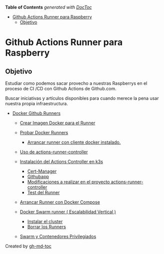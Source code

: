 <!-- START doctoc generated TOC please keep comment here to allow auto update -->
<!-- DON'T EDIT THIS SECTION, INSTEAD RE-RUN doctoc TO UPDATE -->
**Table of Contents**  *generated with [DocToc](https://github.com/thlorenz/doctoc)*

- [Github Actions Runner para Raspberry](#github-actions-runner-para-raspberry)
  - [Objetivo](#objetivo)

<!-- END doctoc generated TOC please keep comment here to allow auto update -->

# Github Actions Runner para Raspberry

##  Objetivo

Estudiar como podemos sacar provecho a nuestras Raspberrys en el proceso de CI
/CD con Github Actions de Github.com.

Buscar iniciativas y artículos disponibles para cuando merece la pena usar
nuestra propia infraestructura.


<!--ts-->



   * [Docker Github Runners](./doc/01_docker-runner.md#docker-github-runners)
      * [Crear Imagen Docker para el Runner](./doc/01_docker-runner.md#crear-imagen-docker-para-el-runner)
      * [Probar Docker Runners](./doc/01_docker-runner.md#probar-docker-runners)
         * [Arrancar runner con cliente docker instalado.](./doc/01_docker-runner.md#arrancar-runner-con-cliente-docker-instalado)

      * [Uso de actions-runner-controller](./doc/actions-runner-controller-arm.md#uso-de-actions-runner-controller)
      * [Instalación del Actions Controller en k3s](./doc/actions-runner-controller-arm.md#instalación-del-actions-controller-en-k3s)
         * [Cert-Manager](./doc/actions-runner-controller-arm.md#cert-manager)
         * [Githubapp](./doc/actions-runner-controller-arm.md#githubapp)
         * [Modificaciones a realizar en el proyecto actions-runner-controller](./doc/actions-runner-controller-arm.md#modificaciones-a-realizar-en-el-proyecto-actions-runner-controller)
         * [Test del Runner](./doc/actions-runner-controller-arm.md#test-del-runner)

      * [Arrancar Runner con Docker Compose](./doc/docker-compose-runner.md#arrancar-runner-con-docker-compose)

      * [Docker Swarm runner ( Escalabilidad Vertical )](./doc/docker-swarm-runners.md#docker-swarm-runner--escalabilidad-vertical-)
         * [Instalar el cluster](./doc/docker-swarm-runners.md#instalar-el-cluster)
         * [Borrar los Runners](./doc/docker-swarm-runners.md#borrar-los-runners)
      * [Swarm y Contenedores Privilegiados](./doc/docker-swarm-runners.md#swarm-y-contenedores-privilegiados)

Created by [gh-md-toc](https://github.com/ekalinin/github-markdown-toc)

<!-- Added by: jmmirand, at: Sun Dec 27 08:30:26 CET 2020 -->

<!--te-->
